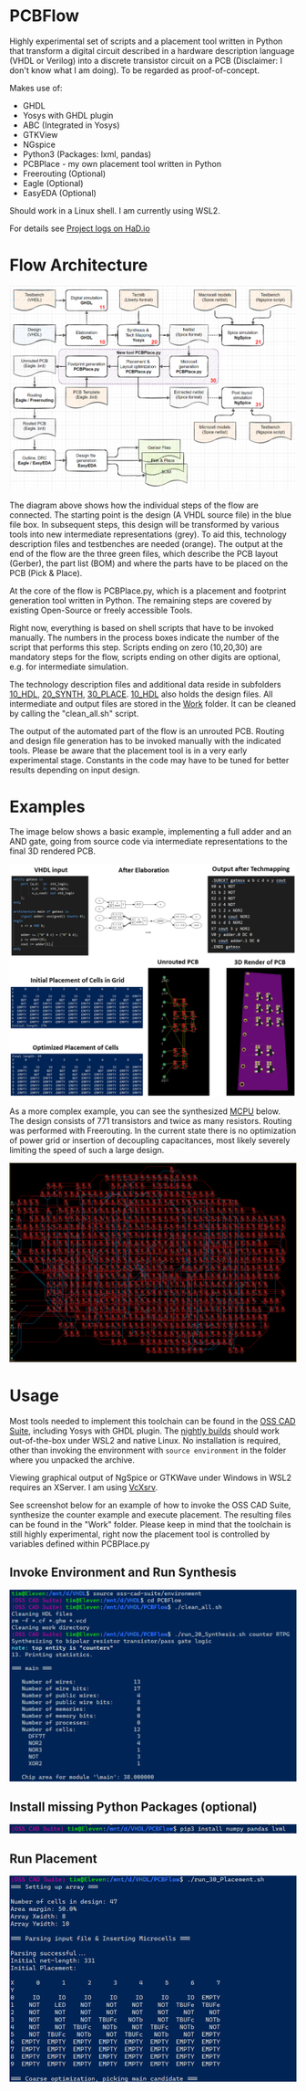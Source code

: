 # PCBFlow

Highly experimental set of scripts and a placement tool written in Python that transform a digital circuit described in a hardware description language (VHDL or Verilog) into a discrete transistor circuit on a PCB (Disclaimer: I don't know what I am doing). To be regarded as proof-of-concept.

Makes use of:
-   GHDL
-   Yosys with GHDL plugin
-   ABC (Integrated in Yosys)
-   GTKView
-   NGspice
-   Python3 (Packages: lxml, pandas)
-   PCBPlace - my own placement tool written in Python
-   Freerouting (Optional)
-   Eagle (Optional)
-   EasyEDA (Optional)

Should work in a Linux shell. I am currently using WSL2. 

For details see [Project logs on HaD.io](https://hackaday.io/project/180839-vhdlverilog-to-discrete-logic-flow)

# Flow Architecture

![Flow Architecture](Images/flow_numbered.png)

The diagram above shows how the individual steps of the flow are connected. The starting point is the design (A VHDL source file) in the blue file box. In subsequent steps, this design will be transformed by various tools into new intermediate representations (grey). To aid this, technology description files and testbenches are needed (orange). The output at the end of the flow are the three green files, which describe the PCB layout (Gerber), the part list (BOM) and where the parts have to be placed on the PCB (Pick & Place).

At the core of the flow is PCBPlace.py, which is a placement and footprint generation tool written in Python. The remaining steps are covered by existing Open-Source or freely accessible Tools.

Right now, everything is based on shell scripts that have to be invoked manually. The numbers in the process boxes indicate the number of the script that performs this step. Scripts ending on zero (10,20,30) are mandatory steps for the flow, scripts ending on other digits are optional, e.g. for intermediate simulation.

The technology description files and additional data reside in subfolders [10_HDL](10_HDL/), [20_SYNTH](20_SYNTH/), [30_PLACE](30_PLACE/). [10_HDL](10_HDL/) also holds the design files. All intermediate and output files are stored in the [Work](Work/) folder. It can be cleaned by calling the "clean_all.sh" script.

The output of the automated part of the flow is an unrouted PCB. Routing and design file generation has to be invoked manually with the indicated tools. Please be aware that the placement tool is in a very early experimental stage. Constants in the code may have to be tuned for better results depending on input design.

# Examples

The image below shows a basic example, implementing a full adder and an AND gate, going from source code via intermediate representations to the final 3D rendered PCB.

![Example](Images/example.png)

As a more complex example, you can see the synthesized [MCPU](https://github.com/cpldcpu/MCPU) below. The design consists of 771 transistors and twice as many resistors. Routing was performed with Freerouting. In the current state there is no optimization of power grid or insertion of decoupling capacitances, most likely severely limiting the speed of such a large design.

![MCPU](Images/mcpu_routed.png)

# Usage

Most tools needed to implement this toolchain can be found in the [OSS CAD Suite](https://github.com/YosysHQ/oss-cad-suite-build), including Yosys with GHDL plugin. The [nightly builds](https://github.com/YosysHQ/oss-cad-suite-build/releases) should work out-of-the-box under WSL2 and native Linux. No installation is required, other than invoking the environment with ```source environment``` in the folder where you unpacked the archive.

Viewing graphical output of NgSpice or GTKWave under Windows in WSL2 requires an XServer. I am using [VcXsrv](https://sourceforge.net/projects/vcxsrv/).

See screenshot below for an example of how to invoke the OSS CAD Suite, synthesize the counter example and execute placement. The resulting files can be found in the "Work" folder. Please keep in mind that the toolchain is still highly experimental, right now the placement tool is controlled by variables defined within PCBPlace.py

## Invoke Environment and Run Synthesis
![Synthesis](Images/screenshot_synthesis.png)
## Install missing Python Packages (optional)
![python](Images/screenshot_pip.png)
## Run Placement
![placement](Images/screenshot_placement.png)





